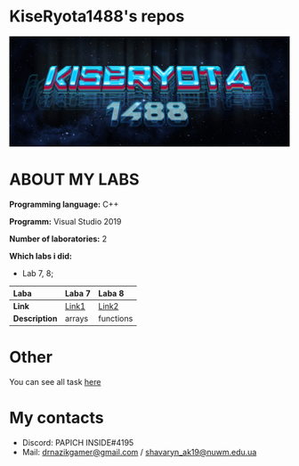 # KiseRyota1488's repos
![logo](images/123.png)
# ABOUT MY LABS

**Programming language:** C++

**Programm:** Visual Studio 2019

**Number of laboratories:** 2

**Which labs i did:**
- Lab 7, 8;

| Laba      | Laba 7  | Laba 8 |
|:----------|:--------|:-------|
| **Link**      |[Link1](shots/ShotLaba9.png)|[Link2](shots/ShotLaba10.png)|[Link3](shots/ShotLaba11.png)|
|**Description**|arrays|functions|recursion|

# Other
You can see all task [here](https://1drv.ms/w/s!ApM96gnEnHr4hmXY1U2ABbdlTcsh)

# My contacts
- Discord: PAPICH INSIDE#4195
- Mail: drnazikgamer@gmail.com / shavaryn_ak19@nuwm.edu.ua
